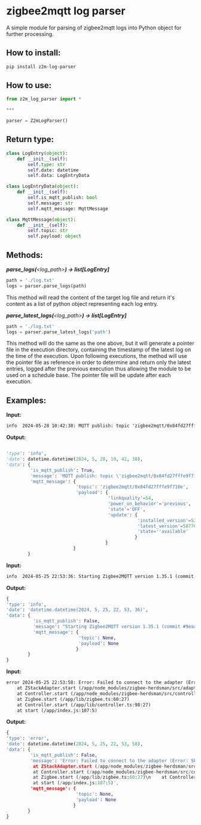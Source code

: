 # zigbee2mqtt log parser

A simple module for parsing of zigbee2mqtt logs into Python object for further processing.

## How to install:

```sh
pip install z2m-log-parser
```

## How to use:

```py
from z2m_log_parser import *

***

parser = Z2mLogParser()
```

## Return type:

```py
class LogEntry(object):
    def __init__(self):
        self.type: str
        self.date: datetime
        self.data: LogEntryData

class LogEntryData(object):
    def __init__(self):
        self.is_mqtt_publish: bool
        self.message: str
        self.mqtt_message: MqttMessage

class MqttMessage(object):
    def __init__(self):
        self.topic: str
        self.payload: object
```

## Methods:

_**parse_logs(**<log_path>**) -> list[LogEntry]**_

```py
path = './log.txt'
logs = parser.parse_logs(path)
```



This method will read the content of the target log file and return it's content as a list of python object representing each log entry.

_**parse_latest_logs(**<log_path>**) -> list[LogEntry]**_

```py
path = './log.txt'
logs = parser.parse_latest_logs('path')
```

This method will do the same as the one above, but it will generate a pointer file in the execution directory, containing the timestamp of the latest log on the time of the execution.
Upon following executions, the method will use the pointer file as reference in order to determine and return only the latest entries, logged after the previous execution thus allowing the module to be used on a schedule base. The pointer file will be update after each execution.

## Examples:

**Input:**
```txt
info  2024-05-28 10:42:38: MQTT publish: topic 'zigbee2mqtt/0x84fd27fffe9f718e', payload '{"linkquality":54,"power_on_behavior":"previous","state":"OFF","update":{"installed_version":537019939,"latest_version":587765297,"state":"available"}}'
```

**Output:**
```py

'type': 'info',
'date': datetime.datetime(2024, 5, 28, 10, 42, 38),
'data': {
         'is_mqtt_publish': True,
         'message': 'MQTT publish: topic \'zigbee2mqtt/0x84fd27fffe9f718e\', payload \'{"linkquality":54,"power_on_behavior":"previous","state":"OFF","update";{"installed_version":537019939,"latest_version":587765297,"state":"available"}}\'\n',
         'mqtt_message': {
                          'topic': 'zigbee2mqtt/0x84fd27fffe9f718e',
                          'payload': {
                                      'linkquality'=54,
                                      'power_on_behavior'='previous',
                                      'state'='OFF',
                                      'update': {
                                                 'installed_version'=537019939,
                                                 'latest_version'=587765297,
                                                 'state=''available'
                                                }
                                     }
                         }
        }

```

**Input:**
```txt
info  2024-05-25 22:53:36: Starting Zigbee2MQTT version 1.35.1 (commit #9eaaa0f)
```

**Output:**
```py
{
'type': 'info',
'date': 'datetime.datetime(2024, 5, 25, 22, 53, 36)',
'data': {
          'is_mqtt_publish': False,
          'message': "Starting Zigbee2MQTT version 1.35.1 (commit #9eaaa0f)",
          'mqtt_message': {
                           'topic': None,
                           'payload': None
                          }
        }
}
```
**Input:**
```txt
error 2024-05-25 22:53:58: Error: Failed to connect to the adapter (Error: SRSP - SYS - ping after 6000ms)
    at ZStackAdapter.start (/app/node_modules/zigbee-herdsman/src/adapter/z-stack/adapter/zStackAdapter.ts:103:27)
    at Controller.start (/app/node_modules/zigbee-herdsman/src/controller/controller.ts:132:29)
    at Zigbee.start (/app/lib/zigbee.ts:60:27)
    at Controller.start (/app/lib/controller.ts:98:27)
    at start (/app/index.js:107:5)
```

**Output:**
```py
{
'type': 'error',
'date': datetime.datetime(2024, 5, 25, 22, 53, 58),
'data': {
         'is_mqtt_publish': False,
         'message': 'Error: Failed to connect to the adapter (Error: SRSP - SYS - ping after 6000ms)\n
          at ZStackAdapter.start (/app/node_modules/zigbee-herdsman/src/adapter/z-stack/adapter/zStackAdapter.ts:103:27)\n
          at Controller.start (/app/node_modules/zigbee-herdsman/src/controller/controller.ts:132:29)\n
          at Zigbee.start (/app/lib/zigbee.ts:60:27)\n    at Controller.start (/app/lib/controller.ts:98:27)\n
          at start (/app/index.js:107:5)',
         'mqtt_message': {
                          'topic': None,
                          'payload': None
                         }
        }
}
```
